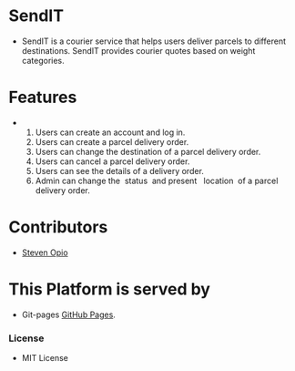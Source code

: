 # SendIT

- SendIT is a courier service that helps users deliver parcels to different destinations. SendIT provides courier quotes    based on weight categories.

# Features 

-   1. Users can create an account and log in. 
    2. Users can create a parcel delivery order. 
    3. Users can change the destination of a parcel delivery order. 
    4. Users can cancel a parcel delivery order. 
    5. Users can see the details of a delivery order. 
    6. Admin can change the ​ status​ ​  and ​present​ ​  ​ location​ ​  of a parcel delivery order. 


# Contributors
- [Steven Opio](https://github.com/steveviko)

# This Platform is served by  
- Git-pages [GitHub Pages](https://steveviko.github.io/SendIT/). 



### License
- MIT License